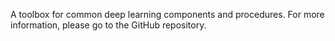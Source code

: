 A toolbox for common deep learning components and procedures. For more information, please go to the GitHub repository.

